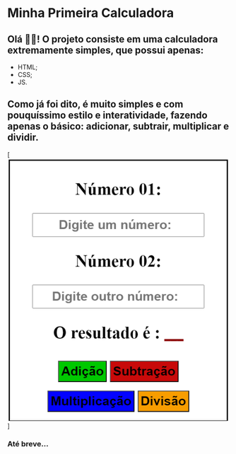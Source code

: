 # Minha Primeira Calculadora

## Olá 👋🏾! O projeto consiste em uma calculadora extremamente simples, que possui apenas:

- HTML;
- CSS;
- JS.

## Como já foi dito, é muito simples e com pouquíssimo estilo e interatividade, fazendo apenas o básico: adicionar, subtrair, multiplicar e dividir.

[<img src="./print.png" alt="calc">]

### Até breve...
